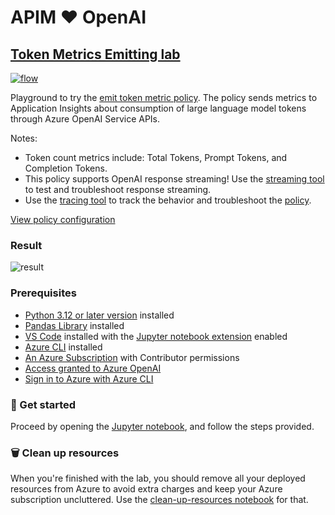 # APIM ❤️ OpenAI

## [Token Metrics Emitting lab](token-metrics-emitting.ipynb)

[![flow](../../images/token-metrics-emitting.gif)](token-metrics-emitting.ipynb)

Playground to try the [emit token metric policy](https://learn.microsoft.com/azure/api-management/azure-openai-emit-token-metric-policy). The policy sends metrics to Application Insights about consumption of large language model tokens through Azure OpenAI Service APIs.

Notes:

- Token count metrics include: Total Tokens, Prompt Tokens, and Completion Tokens.
- This policy supports OpenAI response streaming! Use the [streaming tool](../../tools/streaming.ipynb) to test and troubleshoot response streaming.
- Use the [tracing tool](../../tools/tracing.ipynb) to track the behavior and troubleshoot the [policy](policy.xml).

[View policy configuration](policy.xml)

### Result

![result](result.png)

### Prerequisites

- [Python 3.12 or later version](https://www.python.org/) installed
- [Pandas Library](https://pandas.pydata.org) installed
- [VS Code](https://code.visualstudio.com/) installed with the [Jupyter notebook extension](https://marketplace.visualstudio.com/items?itemName=ms-toolsai.jupyter) enabled
- [Azure CLI](https://learn.microsoft.com/cli/azure/install-azure-cli) installed
- [An Azure Subscription](https://azure.microsoft.com/free/) with Contributor permissions
- [Access granted to Azure OpenAI](https://aka.ms/oai/access)
- [Sign in to Azure with Azure CLI](https://learn.microsoft.com/cli/azure/authenticate-azure-cli-interactively)

### 🚀 Get started

Proceed by opening the [Jupyter notebook](token-metrics-emitting.ipynb), and follow the steps provided.

### 🗑️ Clean up resources

When you're finished with the lab, you should remove all your deployed resources from Azure to avoid extra charges and keep your Azure subscription uncluttered.
Use the [clean-up-resources notebook](clean-up-resources.ipynb) for that.

